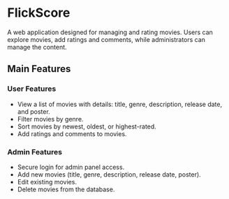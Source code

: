 # FlickScore

A web application designed for managing and rating movies. Users can explore movies, add ratings and comments, while administrators can manage the content.

## Main Features

### User Features
- View a list of movies with details: title, genre, description, release date, and poster.
- Filter movies by genre.
- Sort movies by newest, oldest, or highest-rated.
- Add ratings and comments to movies.

### Admin Features
- Secure login for admin panel access.
- Add new movies (title, genre, description, release date, poster).
- Edit existing movies.
- Delete movies from the database.
